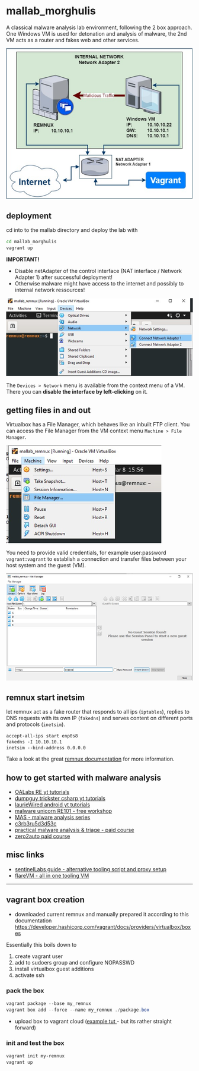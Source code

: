 # mallab_morghulis
A classical malware analysis lab environment, following the 2 box approach.   
One Windows VM is used for detonation and analysis of malware, the 2nd VM acts as a router and fakes web and other services. 

![lab diagram](../pics/mallab.jpg)

## deployment
cd into to the mallab directory and deploy the lab with 
```bash
cd mallab_morghulis
vagrant up
```
**IMPORTANT!** 
- Disable netAdapter of the control interface (NAT interface / Network Adapter 1) after successful deployment! 
 - Otherwise malware might have access to the internet and possibly to internal network ressources!


![disable_netadapter](../pics/disable_netadapter.jpg)

The `Devices > Network` menu is available from the context menu of a VM. There you can **disable the interface by left-clicking** on it.

## getting files in and out
Virtualbox has a File Manager, which behaves like an inbuilt FTP client. You can access the File Manager from the VM context menu `Machine > File Manager`.

![disable_netadapter](../pics/virtualbox_file_manager_menu.jpg)

You need to provide valid credentials, for example user:password `vagrant:vagrant` to establish a connection and transfer files between your host system and the guest (VM).

![disable_netadapter](../pics/virtualbox_file_manager_file-view.jpg)


## remnux start inetsim
let remnux act as a fake router that responds to all ips (`iptables`), replies to DNS requests with its own IP (`fakedns`) and serves content on different ports and protocols (`inetsim`).
```
accept-all-ips start enp0s8
fakedns -I 10.10.10.1
inetsim --bind-address 0.0.0.0
```
Take a look at the great [remnux documentation](https://docs.remnux.org/) for more information.


## how to get started with malware analysis
- [OALabs RE yt tutorials](https://www.youtube.com/c/OALabs?app=desktop)
- [dumpguy trickster csharp yt tutorials](https://www.youtube.com/@DuMpGuYTrIcKsTeR)
- [laurieWired android yt tutorials](https://www.youtube.com/@lauriewired)
- [malware unicorn RE101 - free workshop](https://malwareunicorn.org/workshops/re101.html#0)
- [MAS - malware analysis series](https://exploitreversing.com/2021/12/03/malware-analysis-series-mas-article-1/)
- [c3rb3ru5d3d53c](https://c3rb3ru5d3d53c.github.io/posts/)
- [practical malware analysis & triage - paid course](https://academy.tcm-sec.com/p/practical-malware-analysis-triage)
- [zero2auto paid course](https://courses.zero2auto.com/beginner-bundle)


## misc links 
- [sentinelLabs guide - alternative tooling script and proxy setup](https://www.sentinelone.com/labs/building-a-custom-malware-analysis-lab-environment/)
- [flareVM - all in one tooling VM](https://github.com/mandiant/flare-vm)


---


## vagrant box creation 
- downloaded current remnux and manually prepared it according to this documentation 
https://developer.hashicorp.com/vagrant/docs/providers/virtualbox/boxes

Essentially this boils down to
1. create vagrant user
2. add to sudoers group and configure NOPASSWD
3. install virtualbox guest additions
4. activate ssh

### pack the box
```powershell
vagrant package --base my_remnux
vagrant box add --force --name my_remnux ./package.box
```
- upload box to vagrant cloud ([example tut ](https://blog.ycshao.com/2017/09/16/how-to-upload-vagrant-box-to-vagrant-cloud/)- but its rather straight forward)

### init and test the box
```powershell
vagrant init my-remnux
vagrant up
```

